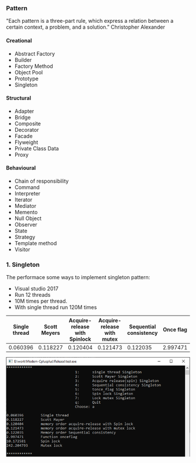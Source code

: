 ### Pattern
"Each pattern is a three-part rule, which express a relation between a certain context, a problem, and a solution.” Christopher Alexander  
#### Creational
* Abstract Factory
* Builder
* Factory Method
* Object Pool
* Prototype
* Singleton
#### Structural
* Adapter
* Bridge
* Composite
* Decorator
* Facade
* Flyweight
* Private Class Data
* Proxy
#### Behavioural
* Chain of responsibility
* Command
* Interpreter
* Iterator
* Mediator
* Memento
* Null Object
* Observer
* State
* Strategy
* Template method
* Visitor
### 1. Singleton
The performace some ways to implement singleton pattern:  
* Visual studio 2017
* Run 12 threads
* 10M times per thread.
* With single thread run 120M times  
  
| Single thread | Scott Meyers | Acquire-release with Spinlock | Acquire-release with mutex | Sequential consistency | Once flag | Spinlock  | Mutex      |
|---------------|--------------|-------------------------------|----------------------------|------------------------|-----------|-----------|------------|
| 0.060396      | 0.118227     | 0.120404                      | 0.121473                   | 0.122035               | 2.997471  | 10.172581 | 242.204793 |

![1](https://github.com/pvthuyet/Concurrency_With_Modern_Cpp/blob/master/resources/singleton_.png)
